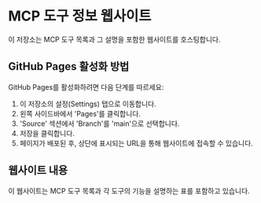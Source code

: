 # MCP 도구 정보 웹사이트

이 저장소는 MCP 도구 목록과 그 설명을 포함한 웹사이트를 호스팅합니다.

## GitHub Pages 활성화 방법

GitHub Pages를 활성화하려면 다음 단계를 따르세요:

1. 이 저장소의 설정(Settings) 탭으로 이동합니다.
2. 왼쪽 사이드바에서 'Pages'를 클릭합니다.
3. 'Source' 섹션에서 'Branch'를 'main'으로 선택합니다.
4. 저장을 클릭합니다.
5. 페이지가 배포된 후, 상단에 표시되는 URL을 통해 웹사이트에 접속할 수 있습니다.

## 웹사이트 내용

이 웹사이트는 MCP 도구 목록과 각 도구의 기능을 설명하는 표를 포함하고 있습니다.
